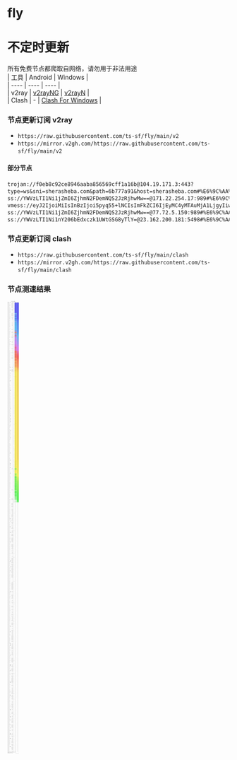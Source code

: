 # fly
# 不定时更新
所有免费节点都爬取自网络，请勿用于非法用途  
|  工具  | Android  | Windows  |  
|  ----  | ----   | ----  |  
| v2ray  | [v2rayNG](https://github.com/2dust/v2rayNG/releases) | [v2rayN](https://github.com/2dust/v2rayN/releases) |  
| Clash  | - | [Clash For Windows](https://github.com/2dust/clashN/releases) | 
  
### 节点更新订阅  v2ray
- `https://raw.githubusercontent.com/ts-sf/fly/main/v2`  
- `https://mirror.v2gh.com/https://raw.githubusercontent.com/ts-sf/fly/main/v2`  

#### 部分节点  
``` 
trojan://f0eb8c92ce8946aaba856569cff1a16b@104.19.171.3:443?type=ws&sni=sherasheba.com&path=6b777a91&host=sherasheba.com#%E6%9C%AA%E7%9F%A52
ss://YWVzLTI1Ni1jZmI6ZjhmN2FDemNQS2JzRjhwMw==@171.22.254.17:989#%E6%9C%AA%E7%9F%A53%20562.5KB%2Fs
vmess://eyJ2IjoiMiIsInBzIjoi5pyq55+lNCIsImFkZCI6IjEyMC4yMTAuMjA1LjgyIiwicG9ydCI6IjUwMDAyIiwiaWQiOiI0MTgwNDhhZi1hMjkzLTRiOTktOWIwYy05OGNhMzU4MGRkMjQiLCJhaWQiOiI2NCIsInNjeSI6ImF1dG8iLCJuZXQiOiJ0Y3AiLCJ0eXBlIjoibm9uZSIsImhvc3QiOiJtcHZpZGVvLnFwaWMuY24iLCJwYXRoIjoiLyIsInRscyI6IiIsInNuaSI6IiIsInRlc3RfbmFtZSI6IjQifQ==
ss://YWVzLTI1Ni1jZmI6ZjhmN2FDemNQS2JzRjhwMw==@77.72.5.150:989#%E6%9C%AA%E7%9F%A55%2020.9MB%2Fs
ss://YWVzLTI1Ni1nY206bEdxczk1UWtGSG8yTlY=@23.162.200.181:5498#%E6%9C%AA%E7%9F%A56%202.0MB%2Fs
```
### 节点更新订阅  clash
- `https://raw.githubusercontent.com/ts-sf/fly/main/clash`  
- `https://mirror.v2gh.com/https://raw.githubusercontent.com/ts-sf/fly/main/clash`  

### 节点测速结果
![image](traffic.png)
